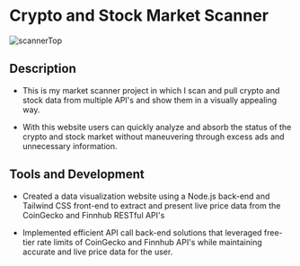 # Crypto and Stock Market Scanner
![scannerTop](https://github.com/user-attachments/assets/9e5b88f0-cd60-402f-a4f5-0761bb5c7388)

## Description

- This is my market scanner project in which I scan and pull crypto and stock 
  data from multiple API's and show them in a visually appealing way.
  
- With this website users can quickly analyze and absorb the status of the crypto and
  stock market without maneuvering through excess ads and unnecessary information.

## Tools and Development

- Created a data visualization website using a Node.js back-end and Tailwind CSS front-end to extract and present live price data from the CoinGecko and Finnhub RESTful API's
  
- Implemented efficient API call back-end solutions that leveraged free-tier rate limits of CoinGecko and Finnhub API's while maintaining accurate and live price data for the user.
